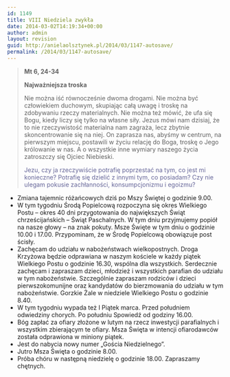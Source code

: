 ```yaml
---
id: 1149
title: VIII Niedziela zwykła
date: 2014-03-02T14:19:34+00:00
author: admin
layout: revision
guid: http://anielaolsztynek.pl/2014/03/1147-autosave/
permalink: /2014/03/1147-autosave/
---
```

> **Mt 6, 24-34**
> 
> **Najważniejsza troska**
> 
> Nie można iść równocześnie dwoma drogami. Nie można być człowiekiem duchowym, skupiając całą uwagę i troskę na zdobywaniu rzeczy materialnych. Nie można też mówić, że ufa się Bogu, kiedy liczy się tylko na własne siły. Jezus mówi nam dzisiaj, że to nie rzeczywistość materialna nam zagraża, lecz zbytnie skoncentrowanie się na niej. On zaprasza nas, abyśmy w centrum, na pierwszym miejscu, postawili w życiu relację do Boga, troskę o Jego królowanie w nas. A o wszystkie inne wymiary naszego życia zatroszczy się Ojciec Niebieski.
> 
> <span style="color: #666699;">Jezu, czy ja rzeczywiście potrafię poprzestać na tym, co jest mi konieczne? Potrafię się dzielić z innymi tym, co posiadam? Czy nie ulegam pokusie zachłanności, konsumpcjonizmu i egoizmu?</span>

  * Zmiana tajemnic różańcowych dziś po Mszy Świętej o godzinie 9.00.
  * W tym tygodniu Środą Popielcową rozpoczyna się okres Wielkiego Postu &#8211; okres 40 dni przygotowania do największych Świąt chrześcijańskich &#8211; Świąt Paschalnych. W tym dniu przyjmujemy popiół na nasze głowy &#8211; na znak pokuty. Msze Święte w tym dniu o godzinie 10.00 i 17.00. Przypominam, że w Środę Popielcową obowiązuje post ścisły.
  * Zachęcam do udziału w nabożeństwach wielkopostnych. Droga Krzyżowa będzie odprawiana w naszym kościele w każdy piątek Wielkiego Postu o godzinie 16.30, wspólna dla wszystkich. Serdecznie zachęcam i zapraszam dzieci, młodzież i wszystkich parafian do udziału w tym nabożeństwie. Szczególnie zapraszam rodziców i dzieci pierwszokomunijne oraz kandydatów do bierzmowania do udziału w tym nabożeństwie. Gorzkie Żale w niedziele Wielkiego Postu o godzinie 8.40.
  * W tym tygodniu wypada też I Piątek marca. Przed południem odwiedziny chorych. Po południu Spowiedź od godziny 16.00.
  * Bóg zapłać za ofiary złożone w lutym na rzecz inwestycji parafialnych i wszystkim zbierającym te ofiary. Msza Święta w intencji ofiarodawców została odprawiona w miniony piątek.
  * Jest do nabycia nowy numer &#8222;Gościa Niedzielnego&#8221;.
  * Jutro Msza Święta o godzinie 8.00.
  * Próba chóru w następną niedzielę o godzinie 18.00. Zapraszamy chętnych.